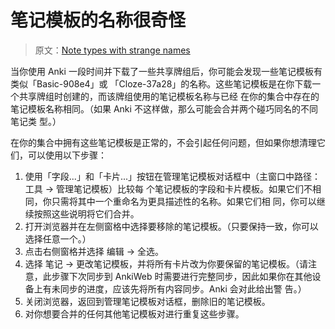 # 笔记模板的名称很奇怪

> 原文：[Note types with strange names](https://faqs.ankiweb.net/note-types-with-strange-names.html)

当你使用 Anki 一段时间并下载了一些共享牌组后，你可能会发现一些笔记模板有类似「Basic-908e4」或
「Cloze-37a28」的名称。这些笔记模板是在你下载一个共享牌组时创建的，而该牌组使用的笔记模板名称与已经
在你的集合中存在的笔记模板名称相同。（如果 Anki 不这样做，那么可能会合并两个碰巧同名的不同笔记类
型。）

在你的集合中拥有这些笔记模板是正常的，不会引起任何问题，但如果你想清理它们，可以使用以下步骤：

1. 使用「字段...」和「卡片...」按钮在管理笔记模板对话框中（主窗口中路径：工具 → 管理笔记模板）比较每
   个笔记模板的字段和卡片模板。如果它们不相同，你只需将其中一个重命名为更具描述性的名称。如果它们相
   同，你可以继续按照这些说明将它们合并。
2. 打开浏览器并在左侧窗格中选择要移除的笔记模板。（只要保持一致，你可以选择任意一个。）
3. 点击右侧窗格并选择 编辑 → 全选。
4. 选择 笔记 → 更改笔记模板，并将所有卡片改为你要保留的笔记模板。（请注意，此步骤下次同步到 AnkiWeb
   时需要进行完整同步，因此如果你在其他设备上有未同步的进度，应该先将所有内容同步。Anki 会对此给出警
   告。）
5. 关闭浏览器，返回到管理笔记模板对话框，删除旧的笔记模板。
6. 对你想要合并的任何其他笔记模板对进行重复这些步骤。

